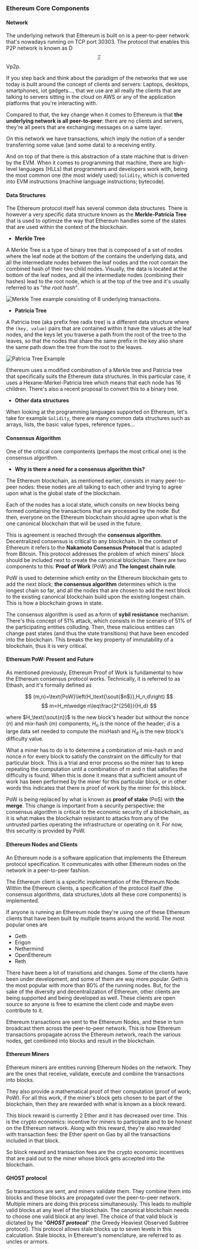 ### Ethereum Core Components

#### Network

The underlying network that Ethereum is built on is a peer-to-peer network that's nowadays running on TCP port 30303. The protocol that enables this P2P network is known as D$$\Xi$$Vp2p.

If you step back and think about the paradigm of the networks that we use today is built around the concept of clients and servers: Laptops, desktops, smartphones, iot gadgets..., that we use are all really the clients that are talking to servers sitting in the cloud on AWS or any of the application platforms that you're interacting with.

Compared to that, the key change when it comes to Ethereum is that **the underlying network is all peer-to-peer**: there are no clients and servers, they're all peers that are exchanging messages on a same layer.

On this network we have transactions, which imply the notion of a sender transferring some value (and some data) to a receiving entity.

And on top of that there is this abstraction of a state machine that is driven by the EVM. When it comes to programming that machine, there are high-level languages (HLLs) that programmers and developers work with, being the most common one (the most widely used) `Solidity`, which is converted into EVM instructions (machine language instructions; bytecode).

#### Data Structures

The Ethereum protocol itself has several common data structures. There is however a very specific data structure known as the **Merkle-Patricia Tree** that is used to optimize the way that Ethereum handles some of the states that are used within the context of the blockchain.

- **Merkle Tree**

A Merkle Tree is a type of binary tree that is composed of a set of nodes where the leaf node at the bottom of the contains the underlying data, and all the intermediate nodes between the leaf nodes and the root contain the combined hash of their two child nodes. Visually, the data is located at the bottom of the leaf nodes, and all the intermediate nodes (combining their hashes) lead to the root node, which is at the top of the tree and it's usually referred to as "*the root hash*".

![Merkle Tree example consisting of 8 underlying transactions.](../img/Merkle_Tree.png)

- **Patricia Tree**

A Patricia tree (aka prefix free radix tree) is a different data structure where the `(key, value)` pairs that are contained within it have the values at the leaf nodes, and the keys let you traverse a path from the root of the tree to the leaves, so that the nodes that share the same prefix in the key also share the same path down the tree from the root to the leaves.

![Patricia Tree Example](../img/Patricia_Tree.png)

Ethereum uses a modified combination of a Merkle tree and Patricia tree that specifically suits the Ethereum data structures. In this particular case, it uses a Hexane-Merkel-Patricia tree which means that each node has 16 children. There's also a recent proposal to convert this to a binary tree.

- **Other data structures**

When looking at the programming languages supported on Ethereum, let's take for example `Solidity`, there are many common data structures such as arrays, lists, the basic value types, reference types...

#### Consensus Algorithm

One of the critical core compontents  (perhaps the most critical one) is the consensus algorithm.

- **Why is there a need for a consensus algorithm this?**

The Ethereum blockchain, as mentioned earlier, consists in many peer-to-peer nodes: these nodes are all talking to each other and trying to agree upon what is the global state of the blockchain.

Each of the nodes has a local state, which consits on new blocks being formed containing the transactions that are processed by the node.
But then, everyone on the Ethereum blockchain should agree upon what is the one canonical blockchain that will be used in the future.

This is agreement is reached through the **consensus algorithm**. Decentralized consensus is critical to any blockchain. In the context of Ethereum it refers to the **Nakamoto Consensus Protocol** that is adapted from Bitcoin. This protocol addresses the problem of which miners' block should be included next to create the canonical blockchain. There are two components to this: **Proof of Work** (PoW) and **The longest chain rule**.

PoW is used to determine which entity on the Ethereum blockchain gets to add the next block; **the consensus algorithm** determines which is the longest chain so far, and all the nodes that are chosen to add the next block to the existing canonical blockchain build upon the existing longest chain. This is how a blockchain grows in state.

The consensus algorithm is used as a form of **sybil resistance** mechanism. There's this concept of 51% attack, which consists in the scenario of 51% of the participating entities colluding. Then, these malicious entities can change past states (and thus the state transitions) that have been encoded into the blockchain. This breaks the key property of immutability of a blockchain, thus it is very critical.

#### Ethereum PoW: Present and Future

As mentioned previously, Ethereum Proof of Work is fundamental to how the Ethereum consensus protocol works. Technically, it is referred to as Ethash, and it's formally defined as

$$
(m,n)=\text{PoW}\left(H_\text{\sout{$n$}},H_n,d\right)
$$
$$
m=H_m\wedge n\leq\frac{2^{256}}{H_d}
$$

where $H_\text{\sout{n}}$ is the new block's header but without the nonce ($n$) and mix-hash ($m$) components; $H_n$ is the nonce of the header; $d$ is a large data set needed to compute the mixHash and $H_d$ is the new block's difficulty value.

What a miner has to do is to determine a combination of mix-hash $m$ and nonce $n$ for every block to satisfy the constraint on the difficulty for that particular block. This is a trial and error process so the miner has to keep repeating the computation until a combination of $m$ and $n$ that satisfies the difficulty is found. When this is done it means that a sufficient amount of work has been performed by the miner for this particular block, or in other words this indicates that there is proof of work by the miner for this block.

PoW is being replaced by what is known as **proof of stake** (PoS) with **the merge**. This change is important from a security perspective: the consensus algorithm is critical to the economic security of a blockchain, as it is what makes the blockchain resistant to attacks from any of the untrusted parties operating the infrastructure or operating on it. For now, this security is provided by PoW.

#### Ethereum Nodes and Clients

An Ethereum node is a software application that implements the Ethereum protocol specification. It communicates with other Ethereum nodes on the network in a peer-to-peer fashion.

The Ethereum client is a specific implementation of the Ethereum Node. Within the Ethereum clients, a specification of the protocol itself (the consensus algorithms, data structures,\dots all these core components) is implemented.

If anyone is running an Ethereum node they're using one of these Ethereum clients that have been built by multiple teams around the world. The most popular ones are

- Geth
- Erigon
- Nethermind
- OpenEthereum
- Reth

There have been a lot of transitions and changes. Some of the clients have been under development, and some of them are way more popular. Geth is the most popular with more than 80% of the running nodes. But, for the sake of the diversity and decentralization of Ethereum, other clients are being supported and being developed as well. These clients are open source so anyone is free to examine the client code and maybe even contribute to it.

Ethereum transactions are sent to the Ethereum Nodes, and these in turn broadcast them across the peer-to-peer network. This is how Ethereum transactions propagate across the Ethereum network, reach the various nodes, get combined into blocks and result in the blockchain.

#### Ethereum Miners

Ethereum miners are entities running Ethereum Nodes on the network. They are the ones that receive, validate, execute and combine the transactions into blocks.

They also provide a mathematical proof of their computation (proof of work; PoW). For all this work, if the miner's block gets chosen to be part of the blockchain, then they are rewarded with what is known as a block reward.

This block reward is currently 2 Ether and it has decreased over time. This is the crypto economics: incentive for miners to participate and to be honest on the Ethereum network. Along with this reward, they're also rewarded with transaction fees: the Ether spent on Gas by all the transactions included in that block.

So block reward and transaction fees are the crypto economic incentives that are paid out to the miner whose block gets accepted into the blockchain.

#### GHOST protocol

So transactions are sent, and miners validate them. They combine them into blocks and these blocks are propagated over the peer-to-peer network. Multiple miners are doing this process simultaneously. This leads to multiple valid blocks at any level of the blockchain. The canonical blockchain needs to choose one valid block at any level. The choice of that valid block is dictated by the "***GHOST protocol***" (the Greedy Heaviest Observed Subtree protocol). This protocol allows stale blocks up to seven levels in this calculation. Stale blocks, in Ethereum's nomenclature, are referred to as uncles or armors.
